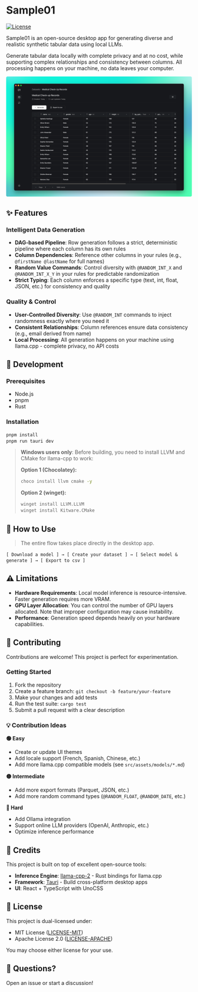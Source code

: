 # Sample01

[![License](https://img.shields.io/badge/license-MIT%20OR%20Apache--2.0-blue.svg)](LICENSE-MIT)

Sample01 is an open-source desktop app for generating diverse and realistic synthetic tabular data using local LLMs.

Generate tabular data locally with complete privacy and at no cost, while supporting complex relationships and consistency between columns. All processing happens on your machine, no data leaves your computer.

![screen](public/images/screen.png)

## ✨ Features

### Intelligent Data Generation

- **DAG-based Pipeline**: Row generation follows a strict, deterministic pipeline where each column has its own rules
- **Column Dependencies**: Reference other columns in your rules (e.g., `@firstName @lastName` for full names)
- **Random Value Commands**: Control diversity with `@RANDOM_INT_X` and `@RANDOM_INT_X_Y` in your rules for predictable randomization
- **Strict Typing**: Each column enforces a specific type (text, int, float, JSON, etc.) for consistency and quality

### Quality & Control

- **User-Controlled Diversity**: Use `@RANDOM_INT` commands to inject randomness exactly where you need it
- **Consistent Relationships**: Column references ensure data consistency (e.g., email derived from name)
- **Local Processing**: All generation happens on your machine using llama.cpp - complete privacy, no API costs

## 🚀 Development

### Prerequisites

- Node.js
- pnpm
- Rust

### Installation

```bash
pnpm install
pnpm run tauri dev
```

> **Windows users only**: Before building, you need to install LLVM and CMake for llama-cpp to work:
>
> **Option 1 (Chocolatey):**
>
> ```bash
> choco install llvm cmake -y
> ```
>
> **Option 2 (winget):**
>
> ```bash
> winget install LLVM.LLVM
> winget install Kitware.CMake
> ```

## 📖 How to Use

> The entire flow takes place directly in the desktop app.

```
[ Download a model ] → [ Create your dataset ] → [ Select model & generate ] → [ Export to csv ]
```

## ⚠️ Limitations

- **Hardware Requirements**: Local model inference is resource-intensive. Faster generation requires more VRAM.
- **GPU Layer Allocation**: You can control the number of GPU layers allocated. Note that improper configuration may cause instability.
- **Performance**: Generation speed depends heavily on your hardware capabilities.

## 🤝 Contributing

Contributions are welcome! This project is perfect for experimentation.

### Getting Started

1. Fork the repository
2. Create a feature branch: `git checkout -b feature/your-feature`
3. Make your changes and add tests
4. Run the test suite: `cargo test`
5. Submit a pull request with a clear description

### 💡 Contribution Ideas

**🟢 Easy**

- Create or update UI themes
- Add locale support (French, Spanish, Chinese, etc.)
- Add more llama.cpp compatible models (see `src/assets/models/*.md`)

**🟡 Intermediate**

- Add more export formats (Parquet, JSON, etc.)
- Add more random command types (`@RANDOM_FLOAT`, `@RANDOM_DATE`, etc.)

**🔴 Hard**

- Add Ollama integration
- Support online LLM providers (OpenAI, Anthropic, etc.)
- Optimize inference performance

## 🙏 Credits

This project is built on top of excellent open-source tools:

- **Inference Engine**: [llama-cpp-2](https://github.com/utilityai/llama-cpp-rs) - Rust bindings for llama.cpp
- **Framework**: [Tauri](https://github.com/tauri-apps/tauri) - Build cross-platform desktop apps
- **UI**: React + TypeScript with UnoCSS

## 📝 License

This project is dual-licensed under:

- MIT License ([LICENSE-MIT](LICENSE-MIT))
- Apache License 2.0 ([LICENSE-APACHE](LICENSE-APACHE))

You may choose either license for your use.

## 💬 Questions?

Open an issue or start a discussion!
